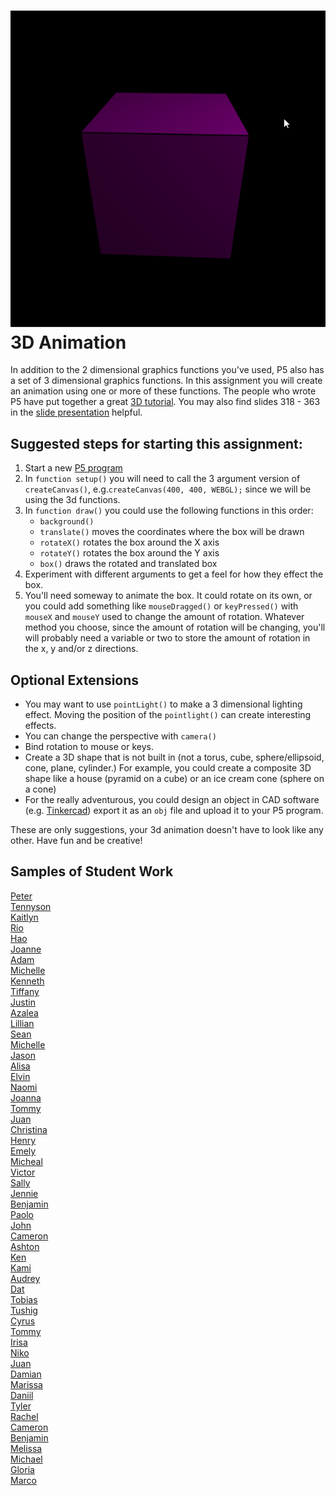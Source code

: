 ![](RotatingCube.gif)   
3D Animation
============
In addition to the 2 dimensional graphics functions you've used, P5 also has a set of 3 dimensional graphics functions. In this assignment you will create an animation using
one or more of these functions. The people who wrote P5 have put together a great [3D tutorial](https://github.com/processing/p5.js/wiki/Getting-started-with-WebGL-in-p5#introducing-webgl-in-p5js). You may also find slides 318 - 363 in the [slide presentation](https://docs.google.com/presentation/d/1fm_Di0qR4HpRWTf8tJtcW3u5by3OrilfXIPZ517K1js/edit?usp=sharing) helpful.

Suggested steps for starting this assignment:
-----------------------------------------------
1. Start a new [P5 program](https://editor.p5js.org/)
2. In `function setup()` you will need to call the 3 argument version of `createCanvas()`, e.g.`createCanvas(400, 400, WEBGL);` since we will be using the 3d functions.
3. In `function draw()` you could use the following functions in this order:
   * `background()`
   * `translate()` moves the coordinates where the box will be drawn
   * `rotateX()` rotates the box around the X axis
   * `rotateY()` rotates the box around the Y axis
   * `box()` draws the rotated and translated box
4. Experiment with different arguments to get a feel for how they effect the box.
5. You'll need someway to animate the box. It could rotate on its own, or you could add something like `mouseDragged()` or `keyPressed()` with `mouseX` and `mouseY` used to change the amount of rotation. Whatever method you choose, since the amount of rotation will be changing, you'll will probably need a variable or two to store the amount of rotation in the x, y and/or z directions.

Optional Extensions
---------------------
* You may want to use `pointLight()` to make a 3 dimensional lighting effect. Moving the position of the `pointlight()` can create interesting effects.
* You can change the perspective with `camera()`
* Bind rotation to mouse or keys.
* Create a 3D shape that is not built in (not a torus, cube, sphere/ellipsoid, cone, plane, cylinder.) For example, you could create a composite 3D shape like a house (pyramid on a cube) or an ice cream cone (sphere on a cone)
* For the really adventurous, you could design an object in CAD software (e.g. [Tinkercad](https://www.tinkercad.com/dashboard)) export it as an `obj` file and upload it to your P5 program.      

These are only suggestions, your 3d animation doesn't have to look like any other. Have fun and be creative!

Samples of Student Work
-----------------------
[Peter](https://preview.p5js.org/n_ll/present/hJlkWbU8ro)   
[Tennyson](https://preview.p5js.org/Tennyson/present/TUi2RsnIv)   
[Kaitlyn](https://preview.p5js.org/kaluu/present/r1Ck7dcZB)   
[Rio](https://preview.p5js.org/rihaile/present/hscI5mWUF)   
[Hao](https://preview.p5js.org/hatang/present/dT6nSRsTb)   
[Joanne](https://editor.p5js.org/joguan59/present/JYn05XRko)   
[Adam](https://editor.p5js.org/adamgooch/present/zf4zHWTWn)   
[Michelle](https://editor.p5js.org/michelle0/present/T08hkL7dX)   
[Kenneth](https://editor.p5js.org/kelee20/present/wEvG9kQUv)   
[Tiffany](https://editor.p5js.org/titse/present/YrvDU8XcL)   
[Justin](https://editor.p5js.org/jushiu/present/x_ORpprxe)   
[Azalea](https://editor.p5js.org/Azalea/present/N5AVGosgy)   
[Lillian](https://editor.p5js.org/litang/present/nhzKAz7jO)   
[Sean](https://editor.p5js.org/sewong3/present/gYxXFl-dS)   
[Michelle](https://editor.p5js.org/mitan4/present/KNaTTs8uj)   
[Jason](https://editor.p5js.org/jawong32/present/ol7COabbO)   
[Alisa](https://editor.p5js.org/aiyale/present/7WCOTf0Jw)   
[Elvin](https://editor.p5js.org/elli1/present/PXPQZ5stl)   
[Naomi](https://editor.p5js.org/nakung/present/C1FnJFibk)   
[Joanna](https://editor.p5js.org/jogaray-velazquez/present/OFTRyb2wu)   
[Tommy](https://editor.p5js.org/Touyen/present/yc6W67tVS)   
[Juan](https://editor.p5js.org/jucalvohuerta/present/2dSxIaahd)   
[Christina](https://editor.p5js.org/chchan10/present/13Dq_JlIs)   
[Henry](https://editor.p5js.org/hejuarez1/present/dJEuuoDtN)   
[Emely](https://editor.p5js.org/emsarcenobravo/present/A7xSIt1qe)   
[Micheal](https://editor.p5js.org/mibennett1/present/p1dUo7h0m)   
[Victor](https://editor.p5js.org/visibrian/present/WXoVP6FaD)   
[Sally](https://editor.p5js.org/sahong3/present/1xJ1EyfXJ)   
[Jennie](https://editor.p5js.org/jilin20/present/n7Ub6DVhN)   
[Benjamin](https://editor.p5js.org/benhan/present/V5thSi3Jr)   
[Paolo](https://editor.p5js.org/paolo415/present/p6jSK39vd)   
[John](https://editor.p5js.org/jocarlin/present/XHrIoGBuN)   
[Cameron](https://editor.p5js.org/canguyen1/present/G-c7lcfmo)   
[Ashton](https://editor.p5js.org/ashan-voltaic/present/Ec_xAz18n)   
[Ken](https://editor.p5js.org/Keshfer/present/cDVpNNh8N)   
[Kami](https://editor.p5js.org/kawang7/present/f5CRO1ztD)   
[Audrey](https://editor.p5js.org/AudreyLau8/present/1taN_fApD)    
[Dat](https://editor.p5js.org/tuduong1/present/Kjxo3fdzs)   
[Tobias](https://editor.p5js.org/tozuercher/present/YE4JxYP2Z)   
[Tushig](https://editor.p5js.org/Tushig.itgel/present/_jlky215Y)   
[Cyrus](https://editor.p5js.org/cygriffin/present/Ov5l_bhvT)   
[Tommy](https://editor.p5js.org/toyu3/present/rRtYJ4wzk)   
[Irisa](https://editor.p5js.org/irchu1/present/KvhcGJa5F)   
[Niko](https://editor.p5js.org/NikoTsu/present/pM-WkaXBs)   
[Juan](https://editor.p5js.org/jucalvohuerta/present/2dSxIaahd)   
[Damian](https://editor.p5js.org/dabogdon/present/PeoaM4z_l)   
[Marissa](https://editor.p5js.org/maholmes/present/OYBUOMrK_)   
[Daniil](https://editor.p5js.org/dakardava/present/nsAdyCn2L)   
[Tyler](https://editor.p5js.org/tylee2/present/_DOUaOBSf)   
[Rachel](https://editor.p5js.org/raroyer/present/yNRUchcJ9)   
[Cameron](https://editor.p5js.org/canguyen1/present/G-c7lcfmo)   
[Benjamin](https://editor.p5js.org/bewong4/present/laLmDsssq)   
[Melissa](https://editor.p5js.org/metam3/present/82NU3jYvl)   
[Michael](https://editor.p5js.org/mimui/present/CpWHk6_AR)   
[Gloria](https://editor.p5js.org/glchun/present/pVLbi5xrC)   
[Marco](https://editor.p5js.org/malee21/present/kL0hTR9Mh)   

